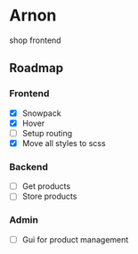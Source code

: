# Arnon
shop frontend

## Roadmap

### Frontend
- [x] Snowpack 
- [x] Hover
- [ ] Setup routing
- [x] Move all styles to scss

### Backend
- [ ] Get products
- [ ] Store products

### Admin
- [ ] Gui for product management
